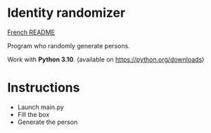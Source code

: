 # Identity randomizer
[French README](README_french.md)

Program who randomly generate persons.

Work with **Python 3.10**. (available on https://python.org/downloads)

# Instructions
* Launch main.py
* Fill the box
* Generate the person
